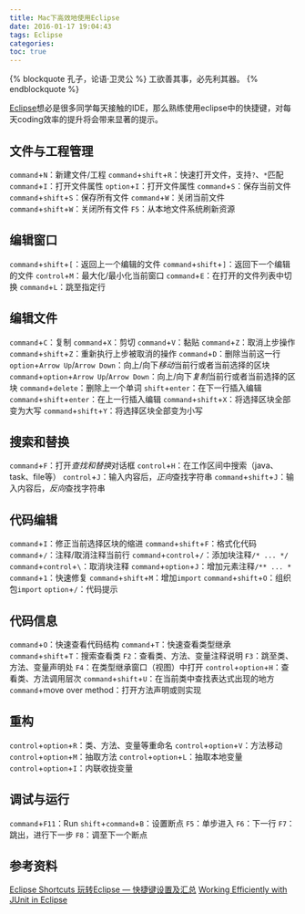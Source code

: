 ```yaml
---
title: Mac下高效地使用Eclipse
date: 2016-01-17 19:04:43
tags: Eclipse
categories:
toc: true
---
```


{% blockquote 孔子，论语·卫灵公 %}
工欲善其事，必先利其器。
{% endblockquote %}

[Eclipse](http://www.eclipse.org/)想必是很多同学每天接触的IDE，那么熟练使用eclipse中的快捷键，对每天coding效率的提升将会带来显著的提示。

<!-- more -->

## 文件与工程管理
`command`+`N`：新建文件/工程
`command`+`shift`+`R`：快速打开文件，支持`?`、`*`匹配
`command`+`I`：打开文件属性
`option`+`I`：打开文件属性
`command`+`S`：保存当前文件
`command`+`shift`+`S`：保存所有文件
`command`+`W`：关闭当前文件
`command`+`shift`+`W`：关闭所有文件
`F5`：从本地文件系统刷新资源

## 编辑窗口
`command`+`shift`+`[`：返回上一个编辑的文件
`command`+`shift`+`]`：返回下一个编辑的文件
`control`+`M`：最大化/最小化当前窗口
`command`+`E`：在打开的文件列表中切换
`command`+`L`：跳至指定行

## 编辑文件
`command`+`C`：复制
`command`+`X`：剪切
`command`+`V`：黏贴
`command`+`Z`：取消上步操作
`command`+`shift`+`Z`：重新执行上步被取消的操作
`command`+`D`：删除当前这一行
`option`+`Arrow Up`/`Arrow Down`：向上/向下*移动*当前行或者当前选择的区块
`command`+`option`+`Arrow Up`/`Arrow Down`：向上/向下*复制*当前行或者当前选择的区块
`command`+`delete`：删除上一个单词
`shift`+`enter`：在下一行插入编辑
`command`+`shift`+`enter`：在上一行插入编辑
`command`+`shift`+`X`：将选择区块全部变为大写
`command`+`shift`+`Y`：将选择区块全部变为小写

## 搜索和替换
`command`+`F`：打开*查找和替换*对话框
`control`+`H`：在工作区间中搜索（java、task、file等）
`control`+`J`：输入内容后，*正向*查找字符串
`command`+`shift`+`J`：输入内容后，*反向*查找字符串

## 代码编辑
`command`+`I`：修正当前选择区块的缩进
`command`+`shift`+`F`：格式化代码
`command`+`/`：注释/取消注释当前行
`command`+`control`+`/`：添加块注释`/* ... */`
`command`+`control`+`\`：取消块注释
`command`+`option`+`J`：增加元素注释`/** ... *`
`command`+`1`：快速修复
`command`+`shift`+`M`：增加`import`
`command`+`shift`+`O`：组织包`import`
`option`+`/`：代码提示

## 代码信息
`command`+`O`：快速查看代码结构
`command`+`T`：快速查看类型继承
`command`+`shift`+`T`：搜索查看类
`F2`：查看类、方法、变量注释说明
`F3`：跳至类、方法、变量声明处
`F4`：在类型继承窗口（视图）中打开
`control`+`option`+`H`：查看类、方法调用层次
`command`+`shift`+`U`：在当前类中查找表达式出现的地方
`command`+move over method：打开方法声明或则实现

## 重构
`control`+`option`+`R`：类、方法、变量等重命名
`control`+`option`+`V`：方法移动
`control`+`option`+`M`：抽取方法
`control`+`option`+`L`：抽取本地变量
`control`+`option`+`I`：内联收拢变量

## 调试与运行
`command`+`F11`：Run
`shift`+`command`+`B`：设置断点
`F5`：单步进入
`F6`：下一行
`F7`：跳出，进行下一步
`F8`：调至下一个断点

## 参考资料

[Eclipse Shortcuts ](http://www.shortcutworld.com/en/win/Eclipse.html)
[玩转Eclipse — 快捷键设置及汇总](http://blog.csdn.net/jmyue/article/details/16960199)
[Working Efficiently with JUnit in Eclipse](http://www.codeaffine.com/2012/11/26/working-efficiently-with-junit-in-eclipse-2/)

